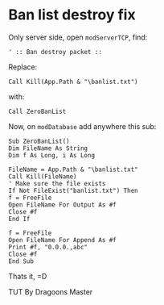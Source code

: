 # Ban list destroy fix

Only server side, open ```modServerTCP```, find:

```vba
' :: Ban destroy packet ::
```

Replace:

```vba
Call Kill(App.Path & "\banlist.txt")
```

with:

```vba
Call ZeroBanList
```

Now, on ```modDatabase``` add anywhere this sub:

```vba
Sub ZeroBanList()
Dim FileName As String
Dim f As Long, i As Long

FileName = App.Path & "\banlist.txt"
Call Kill(FileName)
' Make sure the file exists
If Not FileExist("banlist.txt") Then
f = FreeFile
Open FileName For Output As #f
Close #f
End If

f = FreeFile
Open FileName For Append As #f
Print #f, "0.0.0.,abc"
Close #f
End Sub
```

Thats it, =D

TUT By Dragoons Master